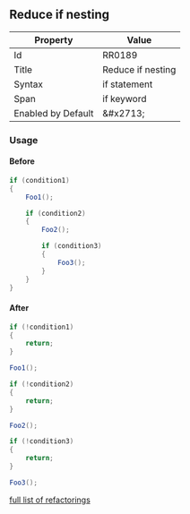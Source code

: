 ## Reduce if nesting

| Property | Value |
| -------- | ----- |
| Id | RR0189 |
| Title | Reduce if nesting |
| Syntax | if statement |
| Span | if keyword |
| Enabled by Default | &\#x2713; |

### Usage

#### Before

```csharp
if (condition1)
{
    Foo1();

    if (condition2)
    {
        Foo2();

        if (condition3)
        {
            Foo3();
        }
    }
}
```

#### After

```csharp
if (!condition1)
{
    return;
}

Foo1();

if (!condition2)
{
    return;
}

Foo2();

if (!condition3)
{
    return;
}

Foo3();
```

[full list of refactorings](Refactorings.md)
